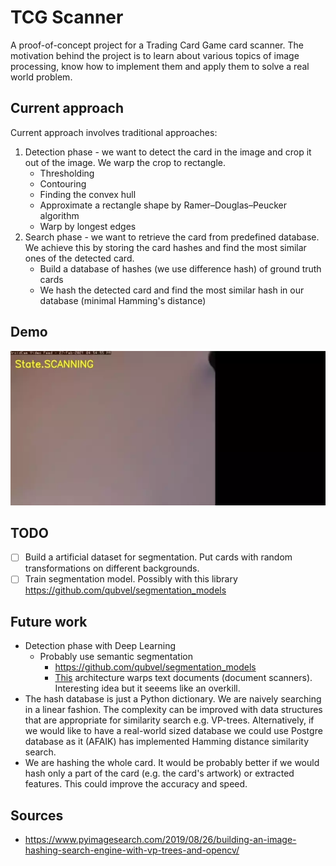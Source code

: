 # TCG Scanner

A proof-of-concept project for a Trading Card Game card scanner. The motivation
behind the project is to learn about various topics of image processing, know
how to implement them and apply them to solve a real world problem.

## Current approach

Current approach involves traditional approaches:

1. Detection phase - we want to detect the card in the image and crop it out of
the image. We warp the crop to rectangle.
   - Thresholding
   - Contouring
   - Finding the convex hull
   - Approximate a rectangle shape by Ramer–Douglas–Peucker algorithm
   - Warp by longest edges
2. Search phase - we want to retrieve the card from predefined database. We
achieve this by storing the card hashes and find the most similar ones of the
detected card.
   - Build a database of hashes (we use difference hash) of ground truth cards
   - We hash the detected card and find the most similar hash in our database
      (minimal Hamming's distance)

## Demo

![TCG Scanner Demo](tcg-scanner-demo.webp)

## TODO

- [ ] Build a artificial dataset for segmentation. Put cards with random transformations on different backgrounds.
- [ ] Train segmentation model. Possibly with this library <https://github.com/qubvel/segmentation_models>

## Future work

- Detection phase with Deep Learning
  - Probably use semantic segmentation  
    - <https://github.com/qubvel/segmentation_models>
    - [This](https://openaccess.thecvf.com/content_cvpr_2018/papers/Ma_DocUNet_Document_Image_CVPR_2018_paper.pdf) architecture warps
  text documents (document scanners). Interesting idea but it seeems like an
  overkill.
- The hash database is just a Python dictionary. We are naively searching in a
linear fashion. The complexity can be improved with data structures that are
appropriate for similarity search e.g. VP-trees. Alternatively, if we would like
to have a real-world sized database we could use Postgre database as it (AFAIK)
has implemented Hamming distance similarity search.
- We are hashing the whole card. It would be probably better if we would hash
only a part of the card (e.g. the card's artwork) or extracted features. This
could improve the accuracy and speed.

## Sources

- <https://www.pyimagesearch.com/2019/08/26/building-an-image-hashing-search-engine-with-vp-trees-and-opencv/>
